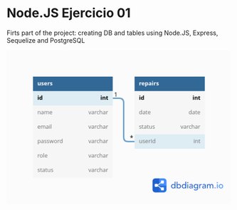 # Node.JS Ejercicio 01

Firts part of the project: creating DB and tables using Node.JS, Express, Sequelize and PostgreSQL

![Tables diagram](https://github.com/drfcozapata/node-ejercicio-01/blob/main/ejercicio-01.png)
